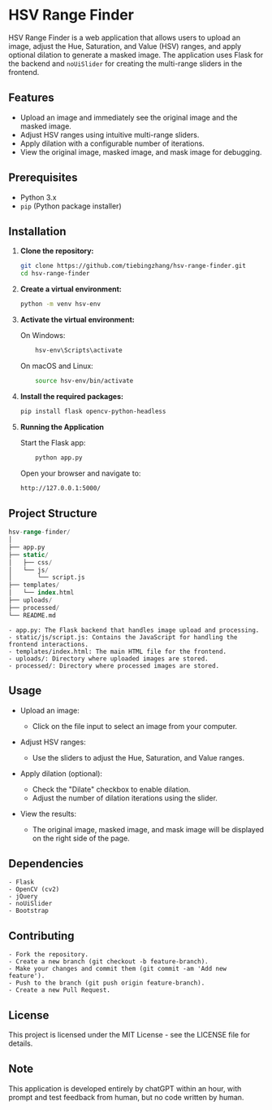 # HSV Range Finder

HSV Range Finder is a web application that allows users to upload an image, adjust the Hue, Saturation, and Value (HSV) ranges, and apply optional dilation to generate a masked image. The application uses Flask for the backend and `noUiSlider` for creating the multi-range sliders in the frontend.

## Features

- Upload an image and immediately see the original image and the masked image.
- Adjust HSV ranges using intuitive multi-range sliders.
- Apply dilation with a configurable number of iterations.
- View the original image, masked image, and mask image for debugging.

## Prerequisites

- Python 3.x
- `pip` (Python package installer)

## Installation

1. **Clone the repository:**

   ```sh
   git clone https://github.com/tiebingzhang/hsv-range-finder.git
   cd hsv-range-finder
   ```

2. **Create a virtual environment:**

    ```sh
    python -m venv hsv-env
    ```
3. **Activate the virtual environment:**

    On Windows:

    ```sh
        hsv-env\Scripts\activate
    ```

    On macOS and Linux:

    ```sh
        source hsv-env/bin/activate
    ```

4. **Install the required packages:**

    ```sh
    pip install flask opencv-python-headless
    ```

5. **Running the Application**

    Start the Flask app:

    ```sh
        python app.py
    ```
    Open your browser and navigate to:

    ```sh
    http://127.0.0.1:5000/
    ```

## Project Structure

```sql
hsv-range-finder/
│
├── app.py
├── static/
│   ├── css/
│   └── js/
│       └── script.js
├── templates/
│   └── index.html
├── uploads/
├── processed/
└── README.md
```

    - app.py: The Flask backend that handles image upload and processing.
    - static/js/script.js: Contains the JavaScript for handling the frontend interactions.
    - templates/index.html: The main HTML file for the frontend.
    - uploads/: Directory where uploaded images are stored.
    - processed/: Directory where processed images are stored.

## Usage

- Upload an image:
  - Click on the file input to select an image from your computer.

- Adjust HSV ranges:
  - Use the sliders to adjust the Hue, Saturation, and Value ranges.

- Apply dilation (optional):
  - Check the "Dilate" checkbox to enable dilation.
  - Adjust the number of dilation iterations using the slider.

- View the results:
  - The original image, masked image, and mask image will be displayed on the right side of the page.

## Dependencies

    - Flask
    - OpenCV (cv2)
    - jQuery
    - noUiSlider
    - Bootstrap

## Contributing

    - Fork the repository.
    - Create a new branch (git checkout -b feature-branch).
    - Make your changes and commit them (git commit -am 'Add new feature').
    - Push to the branch (git push origin feature-branch).
    - Create a new Pull Request.

## License

This project is licensed under the MIT License - see the LICENSE file for details.

## Note
This application is developed entirely by chatGPT within an hour, with prompt and test feedback from human, but no code
written by human.
